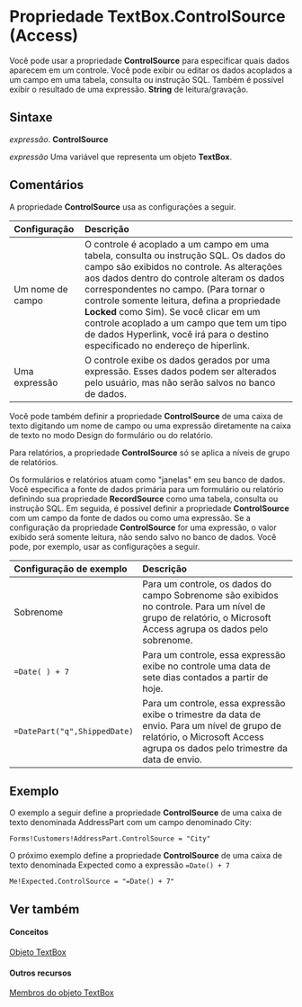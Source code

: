 
# Propriedade TextBox.ControlSource (Access)

Você pode usar a propriedade  **ControlSource** para especificar quais dados aparecem em um controle. Você pode exibir ou editar os dados acoplados a um campo em uma tabela, consulta ou instrução SQL. Também é possível exibir o resultado de uma expressão. **String** de leitura/gravação.


## Sintaxe

 _expressão_. **ControlSource**

 _expressão_ Uma variável que representa um objeto **TextBox**.


## Comentários

A propriedade  **ControlSource** usa as configurações a seguir.



|**Configuração**|**Descrição**|
|:-----|:-----|
|Um nome de campo|O controle é acoplado a um campo em uma tabela, consulta ou instrução SQL. Os dados do campo são exibidos no controle. As alterações aos dados dentro do controle alteram os dados correspondentes no campo. (Para tornar o controle somente leitura, defina a propriedade  **Locked** como Sim). Se você clicar em um controle acoplado a um campo que tem um tipo de dados Hyperlink, você irá para o destino especificado no endereço de hiperlink.|
|Uma expressão|O controle exibe os dados gerados por uma expressão. Esses dados podem ser alterados pelo usuário, mas não serão salvos no banco de dados.|
Você pode também definir a propriedade  **ControlSource** de uma caixa de texto digitando um nome de campo ou uma expressão diretamente na caixa de texto no modo Design do formulário ou do relatório.

Para relatórios, a propriedade  **ControlSource** só se aplica a níveis de grupo de relatórios.

Os formulários e relatórios atuam como "janelas" em seu banco de dados. Você especifica a fonte de dados primária para um formulário ou relatório definindo sua propriedade  **RecordSource** como uma tabela, consulta ou instrução SQL. Em seguida, é possível definir a propriedade **ControlSource** com um campo da fonte de dados ou como uma expressão. Se a configuração da propriedade **ControlSource** for uma expressão, o valor exibido será somente leitura, não sendo salvo no banco de dados. Você pode, por exemplo, usar as configurações a seguir.



|**Configuração de exemplo**|**Descrição**|
|:-----|:-----|
|Sobrenome|Para um controle, os dados do campo Sobrenome são exibidos no controle. Para um nível de grupo de relatório, o Microsoft Access agrupa os dados pelo sobrenome.|
| `=Date( ) + 7`|Para um controle, essa expressão exibe no controle uma data de sete dias contados a partir de hoje.|
| `=DatePart("q",ShippedDate)`|Para um controle, essa expressão exibe o trimestre da data de envio. Para um nível de grupo de relatório, o Microsoft Access agrupa os dados pelo trimestre da data de envio.|

## Exemplo

O exemplo a seguir define a propriedade  **ControlSource** de uma caixa de texto denominada AddressPart com um campo denominado City:


```
Forms!Customers!AddressPart.ControlSource = "City"
```

O próximo exemplo define a propriedade  **ControlSource** de uma caixa de texto denominada Expected como a expressão `=Date() + 7`




```
Me!Expected.ControlSource = "=Date() + 7"
```


## Ver também


#### Conceitos


[Objeto TextBox](d74fbe9a-0d40-7d28-956f-a2bfd0cfee45.md)
#### Outros recursos


[Membros do objeto TextBox](bb55abbc-902e-fc2d-bdff-063c55426cd0.md)
